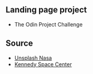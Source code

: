 ## Landing page project
 - The Odin Project Challenge

## Source
  - [Unsplash Nasa](https://unsplash.com/photos/)
  - [Kennedy Space Center](https://www.kennedyspacecenter.com/blog/six-astronaut-quotes-from-milestone-nasa-missions)